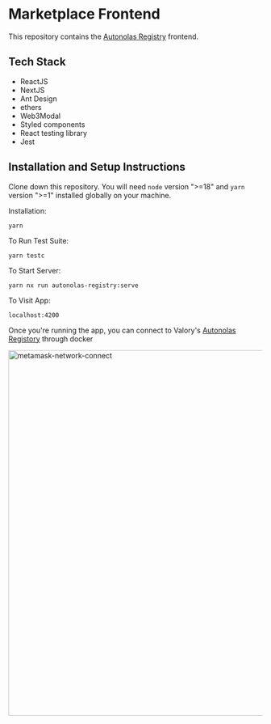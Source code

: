# Marketplace Frontend
This repository contains the [Autonolas Registry](https://registry.olas.network/) frontend.

## Tech Stack
- ReactJS
- NextJS
- Ant Design
- ethers
- Web3Modal
- Styled components
- React testing library
- Jest


## Installation and Setup Instructions

Clone down this repository. You will need `node` version ">=18" and `yarn` version ">=1" installed globally on your machine.

Installation:

`yarn`

To Run Test Suite:

`yarn testc`

To Start Server:

`yarn nx run autonolas-registry:serve`

To Visit App:

`localhost:4200`

Once you're running the app, you can connect to Valory's [Autonolas Registory](https://github.com/valory-xyz/autonolas-registries) through docker

<img width="723" alt="metamask-network-connect" src="https://user-images.githubusercontent.com/22061815/201097646-f9f6f1e5-ac89-4260-8a26-7ade8d20bd2d.png">
